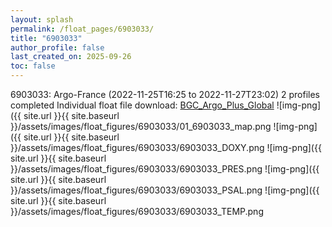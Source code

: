```yaml
---
layout: splash
permalink: /float_pages/6903033/
title: "6903033"
author_profile: false
last_created_on: 2025-09-26
toc: false
---
```

 
6903033: Argo-France (2022-11-25T16:25 to 2022-11-27T23:02)
2 profiles completed
Individual float file download: [BGC_Argo_Plus_Global](https://ftp.soest.hawaii.edu/bgc_argo_plus/Individual_Floats/outliers_removed/6903033_Sprof_processed.nc)
![img-png]({{ site.url }}{{ site.baseurl }}/assets/images/float_figures/6903033/01_6903033_map.png
![img-png]({{ site.url }}{{ site.baseurl }}/assets/images/float_figures/6903033/6903033_DOXY.png
![img-png]({{ site.url }}{{ site.baseurl }}/assets/images/float_figures/6903033/6903033_PRES.png
![img-png]({{ site.url }}{{ site.baseurl }}/assets/images/float_figures/6903033/6903033_PSAL.png
![img-png]({{ site.url }}{{ site.baseurl }}/assets/images/float_figures/6903033/6903033_TEMP.png
